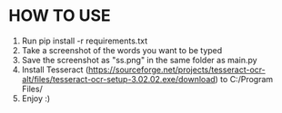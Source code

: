 # HOW TO USE
1. Run pip install -r requirements.txt
2. Take a screenshot of the words you want to be typed
3. Save the screenshot as "ss.png" in the same folder as main.py
4. Install Tesseract (https://sourceforge.net/projects/tesseract-ocr-alt/files/tesseract-ocr-setup-3.02.02.exe/download) to C:/Program Files/
5. Enjoy :) 
